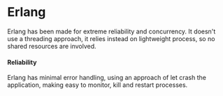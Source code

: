 <h1>Erlang</h1>
Erlang has been made for extreme reliability and concurrency. It doesn't use a threading approach, it relies instead on lightweight process, so no shared resources are involved.

<h4>Reliability</h4>
Erlang has minimal error handling, using an approach of let crash the application, making easy to monitor, kill and restart processes.
